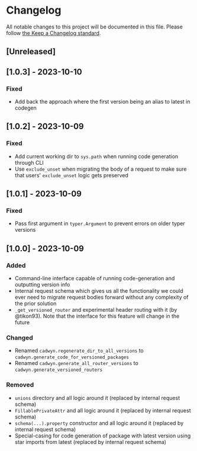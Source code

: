 # Changelog

All notable changes to this project will be documented in this file.
Please follow [the Keep a Changelog standard](https://keepachangelog.com/en/1.0.0/).

## [Unreleased]

## [1.0.3] - 2023-10-10

### Fixed

- Add back the approach where the first version being an alias to latest in codegen

## [1.0.2] - 2023-10-09

### Fixed

- Add current working dir to `sys.path` when running code generation through CLI
- Use `exclude_unset` when migrating the body of a request to make sure that users' `exclude_unset` logic gets preserved

## [1.0.1] - 2023-10-09

### Fixed

- Pass first argument in `typer.Argument` to prevent errors on older typer versions

## [1.0.0] - 2023-10-09

### Added

- Command-line interface capable of running code-generation and outputting version info
- Internal request schema which gives us all the functionality we could ever need to migrate request bodies forward without any complexity of the prior solution
- `_get_versioned_router` and experimental header routing with it (by @tikon93). Note that the interface for this feature will change in the future

### Changed

- Renamed `cadwyn.regenerate_dir_to_all_versions` to `cadwyn.generate_code_for_versioned_packages`
- Renamed `cadwyn.generate_all_router_versions` to `cadwyn.generate_versioned_routers`

### Removed

- `unions` directory and all logic around it (replaced by internal request schema)
- `FillablePrivateAttr` and all logic around it (replaced by internal request schema)
- `schema(...).property` constructor and all logic around it (replaced by internal request schema)
- Special-casing for code generation of package with latest version using star imports from latest (replaced by internal request schema)
